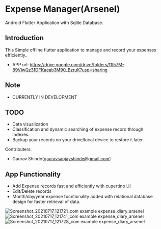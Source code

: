 # Expense Manager(Arsenel) 

Android Flutter Application with Sqlite Database. 

## Introduction

This Simple offline flutter application to manage and record your expenses efficiently.. 

- APP url: https://drive.google.com/drive/folders/11I57M-89ViwQz31DFKaeab3M90_BzruK?usp=sharing

## Note

- CURRENTLY IN DEVELOPMENT

## TODO
- Data visualization
- Classification and dynamic searching of expense record through indexes.
- Backup your records on your drive/local device to restore it later.

Contributers: 
- Gaurav Shinde(gauravsanjayshinde@gmail.com)


## App Functionality

- Add Expense records fast and efficiently with cupertino UI
- Edit/Delete records
- Month/day/year expense fucntionality added with relational database design for faster retrieval of data.


![Screenshot_20210717_121721_com example expense_diary_arsenel](https://user-images.githubusercontent.com/53346638/126038468-3b915506-088b-422d-8ac0-565f97228b37.jpg)
![Screenshot_20210717_121741_com example expense_diary_arsenel](https://user-images.githubusercontent.com/53346638/126038473-6b9cb4e7-9a9d-4035-a812-893192f5ea19.jpg)
![Screenshot_20210717_121728_com example expense_diary_arsenel](https://user-images.githubusercontent.com/53346638/126038476-be14f127-95f3-46aa-9ee1-50ea0a0c97af.jpg)


